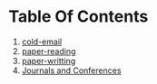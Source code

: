 # Table Of Contents

1. [cold-email](https://github.com/MadanBaduwal/journals-and-conferences/blob/main/cold-email.md)
2. [paper-reading](https://github.com/MadanBaduwal/phd-career/blob/main/paper-reading.md)
3. [paper-writting](https://github.com/MadanBaduwal/journals-and-conferences/blob/main/paper-writting.md)
4. [Journals and Conferences](https://github.com/MadanBaduwal/phd-career/blob/main/journals-and-conferences.md)


